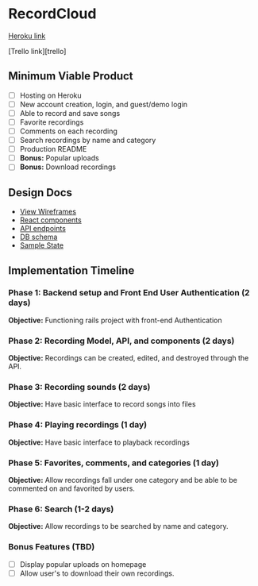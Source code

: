 # RecordCloud

[Heroku link][heroku]

[Trello link][trello]

[heroku]:
[trello]:

## Minimum Viable Product

- [ ] Hosting on Heroku
- [ ] New account creation, login, and guest/demo login
- [ ] Able to record and save songs
- [ ] Favorite recordings
- [ ] Comments on each recording
- [ ] Search recordings by name and category
- [ ] Production README
- [ ] **Bonus:** Popular uploads
- [ ] **Bonus:** Download recordings

## Design Docs

* [View Wireframes][wireframes]
* [React components][components]
* [API endpoints][api-endpoints]
* [DB schema][schema]
* [Sample State][sample-state]

[wireframes]: /wireframes
[components]: /component-hierarchy.md
[sample-state]: /sample-state.md
[api-endpoints]: /api-endpoints.md
[schema]: /schema.md

## Implementation Timeline

### Phase 1: Backend setup and Front End User Authentication (2 days)

**Objective:** Functioning rails project with front-end Authentication

### Phase 2: Recording Model, API, and components (2 days)

**Objective:** Recordings can be created, edited, and destroyed through the API.

### Phase 3: Recording sounds (2 days)

**Objective:** Have basic interface to record songs into files

### Phase 4: Playing recordings (1 day)

**Objective:** Have basic interface to playback recordings

### Phase 5: Favorites, comments, and categories (1 day)

**Objective:** Allow recordings fall under one category and be able to be commented on and favorited by users.

### Phase 6: Search (1-2 days)

**Objective:** Allow recordings to be searched by name and category.

### Bonus Features (TBD)

- [ ] Display popular uploads on homepage
- [ ] Allow user's to download their own recordings.
